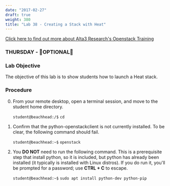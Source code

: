 ```yaml
---
date: "2017-02-27"
draft: true
weight: 380
title: "Lab 38 - Creating a Stack with Heat"
---
```

[Click here to find out more about Alta3 Research's Openstack Training](https://alta3.com/courses/openstack)

### THURSDAY - &#x1F680;OPTIONAL&#x1F680;

### Lab Objective

The objective of this lab is to show students how to launch a Heat stack.

### Procedure

0. From your remote desktop, open a terminal session, and move to the student home directory.

    `student@beachhead:/$` `cd`

0. Confirm that the python-openstackclient is not currently installed. To be clear, the following command should fail.

    `student@beachhead:~$` `openstack`

0. You **DO NOT** need to run the following command. This is a prerequisite step that install python, so it is included, but python has already been installed (it typically is installed with Linux distros). If you do run it, you'll be prompted for a password; use **CTRL + C** to escape.

    `student@beachhead:~$` `sudo apt install python-dev python-pip`
